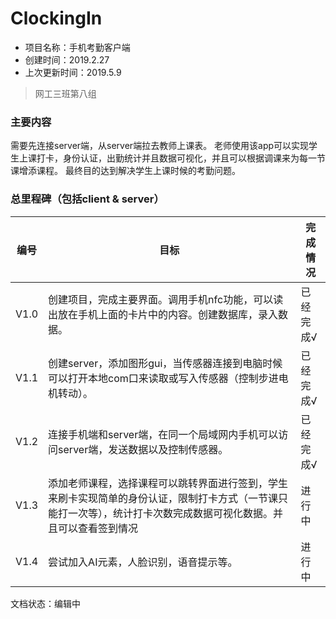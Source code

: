 # ClockingIn
- 项目名称：手机考勤客户端
- 创建时间：2019.2.27
- 上次更新时间：2019.5.9
>网工三班第八组

### 主要内容
需要先连接server端，从server端拉去教师上课表。
老师使用该app可以实现学生上课打卡，身份认证，出勤统计并且数据可视化，并且可以根据调课来为每一节课增添课程。
最终目的达到解决学生上课时候的考勤问题。
### 总里程碑（包括client & server）

|编号|目标|完成情况|
|----|----|----|
|V1.0|创建项目，完成主要界面。调用手机nfc功能，可以读出放在手机上面的卡片中的内容。创建数据库，录入数据。|已经完成√|
|V1.1|创建server，添加图形gui，当传感器连接到电脑时候可以打开本地com口来读取或写入传感器（控制步进电机转动）。|已经完成√|
|V1.2|连接手机端和server端，在同一个局域网内手机可以访问server端，发送数据以及控制传感器。|已经完成√|
|V1.3|添加老师课程，选择课程可以跳转界面进行签到，学生来刷卡实现简单的身份认证，限制打卡方式（一节课只能打一次等），统计打卡次数完成数据可视化数据。并且可以查看签到情况|进行中|
|V1.4|尝试加入AI元素，人脸识别，语音提示等。|进行中|
文档状态：编辑中
